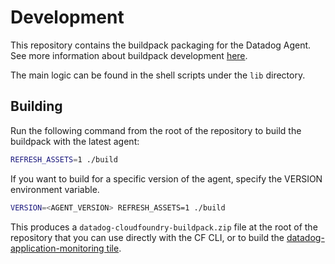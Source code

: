 # Development

This repository contains the buildpack packaging for the Datadog Agent. See more information about buildpack development [here](https://docs.cloudfoundry.org/buildpacks/developing-buildpacks.html).

The main logic can be found in the shell scripts under the `lib` directory.

## Building

Run the following command from the root of the repository to build the buildpack with the latest agent:
```bash
REFRESH_ASSETS=1 ./build
```

If you want to build for a specific version of the agent, specify the VERSION environment variable.
```bash
VERSION=<AGENT_VERSION> REFRESH_ASSETS=1 ./build
```

This produces a `datadog-cloudfoundry-buildpack.zip` file at the root of the repository that you can use directly with the CF CLI, or to build the [datadog-application-monitoring tile](https://github.com/DataDog/pcf-datadog-application-monitoring).
